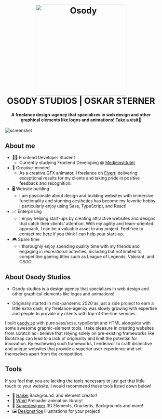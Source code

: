 
<h1 align="center">
  <br>
  <a href="https://osody.se/"><img src="https://osody.se/assets/footer-logo.png" alt="Osody" width="300"></a>
  <br>
  OSODY STUDIOS | OSKAR STERNER
  <br>
</h1>

<h4 align="center">A freelance design-agency that specializes in web design and other graphical elements like logos and animations! <a href="https://osody.se/" target="_blank">Take a visit👋</a></h4>

![screenshot](https://github.com/Oskar-Sterner/Osody-Studios/blob/main/readmebanner.gif)

## About me

* 🧑‍🎓 Frontend Developer Student
  - Currently studying Frontend Developing @ [Medieinstitutet](https://medieinstitutet.se/)
* 🎨 Creative-minded
  - As a creative GFX animator, I freelance on [Fiverr](https://www.fiverr.com/tritan27), delivering exceptional results for my clients and taking pride in positive feedback and recognition.
* 🖥️ Website building 
  - I am passionate about design and building websites with immersive functionality and stunning aesthetics has become my favorite hobby. I particularly enjoy using Sass, TypeScript, and React!
* 📈 Enterprising
  - I enjoy helping start-ups by creating attractive websites and designs that catch their clients' attention. With my agility and team-oriented approach, I can be a valuable asset to any project. Feel free to contact me [here](mailto:oskar.lr.sterner@gmail.com) if you think I can help your start-up.
* 🎮 Spare time
  - I thoroughly enjoy spending quality time with my friends and engaging in recreational activities, including but not limited to, competitive gaming titles such as League of Legends, Valorant, and CSGO.

## About Osody Studios

* Osody studios is a design agency that specializes in web design and other graphical elements like logos and animations!

* Originally started in mid-pandemic 2020 as just a side project to earn a little extra cash, my freelance-agency was
slowly growing with expertise and people to provide my clients with top-of-the-line services.

I built [osody.se](https://osody.se/) with pure sass/scss, typeScript and HTML alongside with some awesome graphic-element tools. I take pleasure in creating websites from scratch as I believe that relying solely on pre-existing frameworks like Bootstrap can lead to a lack of originality and limit the potential for innovation. By eschewing such frameworks, I endeavor to craft distinctive and unique websites that provide a superior user experience and set themselves apart from the competition.

## Tools

If you feel that you are lacking the tools necessary to just get that little touch to your website, I would recommend these tools listed down below!

* 🔵 [Haikei](https://app.haikei.app/) Background, and element creator!
* 🔄 [Whirl](https://whirl.netlify.app/) Preloader animation library!
* 🧊 [Superdesigner](https://superdesigner.co/tools) 3D Elements, Gradients, Backgrounds and more!
* 🖼️ [Designstripe](https://designstripe.com/) Illustrations for your project!
